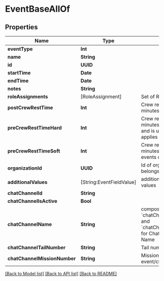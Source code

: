# EventBaseAllOf

## Properties
Name | Type | Description | Notes
------------ | ------------- | ------------- | -------------
**eventType** | **Int** |  | 
**name** | **String** |  | [optional] 
**id** | **UUID** |  | [optional] 
**startTime** | **Date** |  | [optional] 
**endTime** | **Date** |  | [optional] 
**notes** | **String** |  | [optional] 
**roleAssignments** | [RoleAssignment] | Set of RoleAssignments | [optional] 
**postCrewRestTime** | **Int** | Crew rest after the event, in minutes | [optional] 
**preCrewRestTimeHard** | **Int** | Crew rest before an Event, in minutes. This is the hard time and is used for alerts - applies to all events. | [optional] 
**preCrewRestTimeSoft** | **Int** | Crew rest before the event, in minutes. This applies to flight events only. | [optional] 
**organizationId** | **UUID** | Id of organization this event belongs to | 
**additionalValues** | [String:EventFieldValue] | additional generic form values | [optional] 
**chatChannelId** | **String** |  | [optional] 
**chatChannelIsActive** | **Bool** |  | [optional] 
**chatChannelName** | **String** | composite string of &#x60;chatChannelTailNumber&#x60; and &#x60;chatChannelMissionNumber&#x60; for Chat Service Channel Name | [optional] 
**chatChannelTailNumber** | **String** | Tail number of event/channel | [optional] 
**chatChannelMissionNumber** | **String** | Mission number of event/channel | [optional] 

[[Back to Model list]](../README.md#documentation-for-models) [[Back to API list]](../README.md#documentation-for-api-endpoints) [[Back to README]](../README.md)


